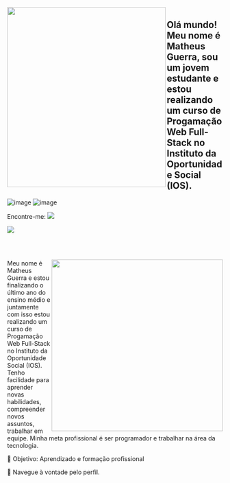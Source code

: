 <img src="https://github.com/matheusbtguerra/matheusbtguerra/assets/146946503/1007d9fb-61df-4c0f-a33a-286df785da26" width="370px" height="420px" align="left">

## Olá mundo! Meu nome é Matheus Guerra, sou um jovem estudante e estou realizando um curso de Progamação Web Full-Stack no Instituto da Oportunidade Social (IOS).

![image](https://github.com/matheusbtguerra/matheusbtguerra/assets/146946503/77fe2660-83f7-4d70-97fc-9f08338249cd) ![image](https://github.com/matheusbtguerra/matheusbtguerra/assets/146946503/db88366c-f9cc-4535-a800-43402f7618d2)

Encontre-me: <a href="www.instagram.com/matheusbtguerra"> 
<img src="https://github.com/matheusbtguerra/matheusbtguerra/assets/146946503/cc78fe83-b1bd-40c1-b237-50517d60cdbe"> </img> 
</a>

<div align="left">
  
<a href="https://github.com/MarquinCss/github-readme-stats"><img align="center" src="https://github-readme-stats.vercel.app/api/top-langs/?username=matheusbtguerra&layout=compact&theme=dark&hide_border=true" /></a> 





</img>

</div>

<br> <br>

<img src="https://raw.githubusercontent.com/MicaelliMedeiros/micaellimedeiros/master/image/computer-illustration.png" min-width="400px" max-width="400px" width="400px" align="right">

<p align="left"> 
  Meu nome é Matheus Guerra e estou finalizando o último ano do ensino médio e juntamente com isso estou realizando um curso de Progamação Web Full-Stack no Instituto da Oportunidade Social (IOS). Tenho facilidade para aprender novas habilidades, compreender novos assuntos, trabalhar em equipe. Minha meta profissional é ser programador e trabalhar na área da tecnologia.
</p>

<p align="left">
 
  🦄 Objetivo: Aprendizado e formação profissional
</p>


<p align="left">
  💌 Navegue à vontade pelo perfil.
</p>


</img>
